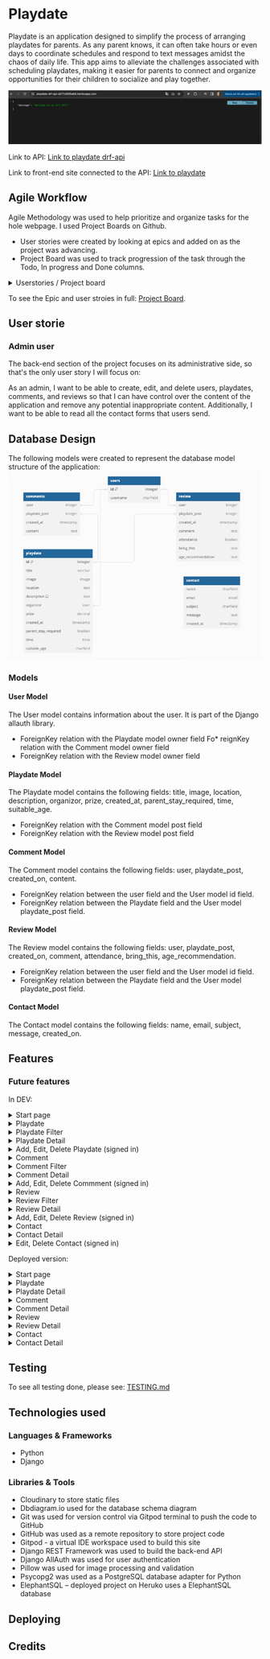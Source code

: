 # Playdate

Playdate is an application designed to simplify the process of arranging playdates for parents. As any parent knows, it can often take hours or even days to coordinate schedules and respond to text messages amidst the chaos of daily life. This app aims to alleviate the challenges associated with scheduling playdates, making it easier for parents to connect and organize opportunities for their children to socialize and play together.

![Am I Responsive](documentation/drf_api.png)

Link to API:
[Link to playdate drf-api](https://playdate-drf-api-a577c80fbeb8.herokuapp.com/)

Link to front-end site connected to the API:
[Link to playdate](https://playdate-184e33ed70de.herokuapp.com/)

## Agile Workflow

Agile Methodology was used to help prioritize and organize tasks for the hole webpage. I used Project Boards on Github.

* User stories were created by looking at epics and added on as the project was advancing.
* Project Board was used to track progression of the task through the Todo, In progress and Done columns.

<details>
<summary> Userstories / Project board
</summary>

![issues.png](documentation/readme/issues.png)
![projectboard.png](documentation/readme/kanBan.png)
</details>

To see the Epic and user stroies in full: [Project Board](https://github.com/users/LindaAPersson/projects/8).

## User storie

### Admin user
The back-end section of the project focuses on its administrative side, so that's the only user story I will focus on:

As an admin, I want to be able to create, edit, and delete users, playdates, comments, and reviews so that I can have control over the content of the application and remove any potential inappropriate content. Additionally, I want to be able to read all the contact forms that users send.

## Database Design
The following models were created to represent the database model structure of the application:
![database diagram](documentation/readme/databsaDiagram.png)

### Models

#### User Model
The User model contains information about the user. It is part of the Django allauth library.
* ForeignKey relation with the Playdate model owner field
Fo* reignKey relation with the Comment model owner field
* ForeignKey relation with the Review model owner field

#### Playdate Model
The Playdate model contains the following fields: title, image, location, description, organizor, prize, created_at, parent_stay_required, time, suitable_age.
* ForeignKey relation with the Comment model post field
* ForeignKey relation with the Review model post field

#### Comment Model
The Comment model contains the following fields: user, playdate_post, created_on, content.
* ForeignKey relation between the user field and the User model id field.
* ForeignKey relation between the Playdate field and the User model playdate_post field.

#### Review Model
The Review model contains the following fields: user, playdate_post, created_on, comment, attendance, bring_this, age_recommendation.
* ForeignKey relation between the user field and the User model id field.
* ForeignKey relation between the Playdate field and the User model playdate_post field.

#### Contact Model
The Contact model contains the following fields: name, email, subject, message, created_on.

## Features

### Future features
In DEV:

<details>
<summary> Start page
</summary>

![Root](documentation/readme/features/root.png)
</details>

<details>
<summary> Playdate
</summary>

![playdate](documentation/readme/features/playdate.png)
</details>

<details>
<summary> Playdate Filter
</summary>

![playdate](documentation/readme/features/playdateFilter.png)
</details>

<details>
<summary> Playdate Detail
</summary>

![playdate](documentation/readme/features/playdateDetail.png)
</details>

<details>
<summary> Add, Edit, Delete Playdate (signed in)
</summary>

![Add playdate](documentation/readme/features/addPlaydate.png)
![Edit playdate](documentation/readme/features/editPlaydate.png)
![Delete playdate](documentation/readme/features/deletePlaydate.png)
</details>

<details>
<summary> Comment
</summary>

![comment](documentation/readme/features/comments.png)
</details>

<details>
<summary> Comment Filter
</summary>

![comment filter](documentation/readme/features/commmentsFilter.png)
</details>

<details>
<summary> Comment Detail
</summary>

![comment detail](documentation/readme/features/commentDetail.png)
</details>

<details>
<summary> Add, Edit, Delete Commment (signed in)
</summary>

![Add comment](documentation/readme/features/addComment.png)
![Edit Delete comment](documentation/readme/features/deletEditComment.png)
</details>

<details>
<summary> Review
</summary>

![Review](documentation/readme/features/review.png)
</details>

<details>
<summary> Review Filter
</summary>

![Review filter](documentation/readme/features/reviewFilter.png)
</details>

<details>
<summary> Review Detail
</summary>

![Review detail](documentation/readme/features/reviewDetail.png)
</details>

<details>
<summary> Add, Edit, Delete Review (signed in)
</summary>

![Add Review](documentation/readme/features/addReview.png)
![Edit Review](documentation/readme/features/editReviiew.png)
![Delete Review](documentation/readme/features/deleeteReview.png)
</details>

<details>
<summary> Contact
</summary>

![contact](documentation/readme/features/contact.png)
![contact form](documentation/readme/features/contactForm.png)
</details>

<details>
<summary> Contact Detail
</summary>

![contact detail](documentation/readme/features/contactDetail.png)
</details>

<details>
<summary> Edit, Delete Contact (signed in)
</summary>

![Edit contact](documentation/readme/features/editContact.png)
![Delete contact](documentation/readme/features/deleteContact.png)
</details>

Deployed version:

<details>
<summary> Start page
</summary>

![Root](documentation/readme/featuresDeployed/root.png)
</details>

<details>
<summary> Playdate
</summary>

![playdate](documentation/readme/featuresDeployed/playdate.png)
</details>


<details>
<summary> Playdate Detail
</summary>

![playdate detail](documentation/readme/featuresDeployed/playdateDetaiil.png)
</details>

<details>
<summary> Comment
</summary>

![comment](documentation/readme/featuresDeployed/comments.png)
</details>

<details>
<summary> Comment Detail
</summary>

![comment detail](documentation/readme/featuresDeployed/commentsDetail.png)
</details>

<details>
<summary> Review
</summary>

![Review](documentation/readme/featuresDeployed/reiew.png)
</details>

<details>
<summary> Review Detail
</summary>

![Review detail](documentation/readme/featuresDeployed/reviewDetail.png)
</details>

<details>
<summary> Contact
</summary>

![contact](documentation/readme/featuresDeployed/contact.png)
</details>

<details>
<summary> Contact Detail
</summary>

![contact detail](documentation/readme/featuresDeployed/contactDetail.png)
</details>

## Testing

To see all testing done, please see: [TESTING.md](TESTING.md)

## Technologies used

### Languages & Frameworks
* Python
* Django

### Libraries & Tools
* Cloudinary to store static files
* Dbdiagram.io used for the database schema diagram
* Git was used for version control via Gitpod terminal to push the code to GitHub
* GitHub was used as a remote repository to store project code
* Gitpod - a virtual IDE workspace used to build this site
* Django REST Framework was used to build the back-end API
* Django AllAuth was used for user authentication
* Pillow was used for image processing and validation
* Psycopg2 was used as a PostgreSQL database adapter for Python
* ElephantSQL – deployed project on Heruko uses a ElephantSQL database

## Deploying

## Credits